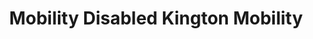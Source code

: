---
title: "Mobility Disabled Kington Mobility"
url: /bristol/mobility-disabled-kington-mobility/
shop: Autohaus
---